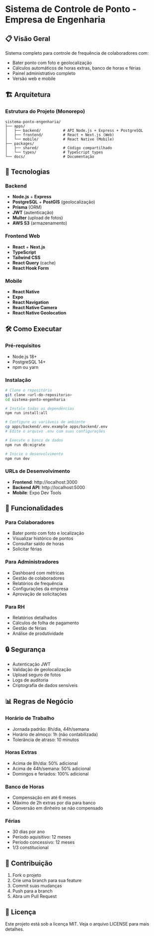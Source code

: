 # Sistema de Controle de Ponto - Empresa de Engenharia

## 📋 Visão Geral

Sistema completo para controle de frequência de colaboradores com:
- Bater ponto com foto e geolocalização
- Cálculos automáticos de horas extras, banco de horas e férias
- Painel administrativo completo
- Versão web e mobile

## 🏗️ Arquitetura

### Estrutura do Projeto (Monorepo)
```
sistema-ponto-engenharia/
├── apps/
│   ├── backend/          # API Node.js + Express + PostgreSQL
│   ├── frontend/         # React + Next.js (Web)
│   └── mobile/           # React Native (Mobile)
├── packages/
│   ├── shared/           # Código compartilhado
│   └── types/            # TypeScript types
└── docs/                 # Documentação
```

## 🚀 Tecnologias

### Backend
- **Node.js** + **Express**
- **PostgreSQL** + **PostGIS** (geolocalização)
- **Prisma** (ORM)
- **JWT** (autenticação)
- **Multer** (upload de fotos)
- **AWS S3** (armazenamento)

### Frontend Web
- **React** + **Next.js**
- **TypeScript**
- **Tailwind CSS**
- **React Query** (cache)
- **React Hook Form**

### Mobile
- **React Native**
- **Expo**
- **React Navigation**
- **React Native Camera**
- **React Native Geolocation**

## 🛠️ Como Executar

### Pré-requisitos
- Node.js 18+
- PostgreSQL 14+
- npm ou yarn

### Instalação
```bash
# Clone o repositório
git clone <url-do-repositorio>
cd sistema-ponto-engenharia

# Instale todas as dependências
npm run install:all

# Configure as variáveis de ambiente
cp apps/backend/.env.example apps/backend/.env
# Edite o arquivo .env com suas configurações

# Execute o banco de dados
npm run db:migrate

# Inicie o desenvolvimento
npm run dev
```

### URLs de Desenvolvimento
- **Frontend**: http://localhost:3000
- **Backend API**: http://localhost:5000
- **Mobile**: Expo Dev Tools

## 📱 Funcionalidades

### Para Colaboradores
- Bater ponto com foto e localização
- Visualizar histórico de pontos
- Consultar saldo de horas
- Solicitar férias

### Para Administradores
- Dashboard com métricas
- Gestão de colaboradores
- Relatórios de frequência
- Configurações da empresa
- Aprovação de solicitações

### Para RH
- Relatórios detalhados
- Cálculos de folha de pagamento
- Gestão de férias
- Análise de produtividade

## 🔒 Segurança

- Autenticação JWT
- Validação de geolocalização
- Upload seguro de fotos
- Logs de auditoria
- Criptografia de dados sensíveis

## 📊 Regras de Negócio

### Horário de Trabalho
- Jornada padrão: 8h/dia, 44h/semana
- Horário de almoço: 1h (não contabilizada)
- Tolerância de atraso: 10 minutos

### Horas Extras
- Acima de 8h/dia: 50% adicional
- Acima de 44h/semana: 50% adicional
- Domingos e feriados: 100% adicional

### Banco de Horas
- Compensação em até 6 meses
- Máximo de 2h extras por dia para banco
- Conversão em dinheiro se não compensado

### Férias
- 30 dias por ano
- Período aquisitivo: 12 meses
- Período concessivo: 12 meses
- 1/3 constitucional

## 🤝 Contribuição

1. Fork o projeto
2. Crie uma branch para sua feature
3. Commit suas mudanças
4. Push para a branch
5. Abra um Pull Request

## 📄 Licença

Este projeto está sob a licença MIT. Veja o arquivo LICENSE para mais detalhes.
